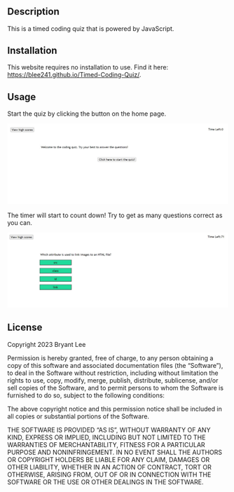# <Your-Project-Title>

## Description

This is a timed coding quiz that is powered by JavaScript.

## Installation

This website requires no installation to use. Find it here: 
https://blee241.github.io/Timed-Coding-Quiz/.

## Usage

Start the quiz by clicking the button on the home page.

![Press the button to start the quiz](./assets/images/screenshot1.jpg)

The timer will start to count down! Try to get as many questions correct as you can.

![Select the correct answer to the question](./assets/images/screenshot2.jpg)


## License

Copyright 2023 Bryant Lee

Permission is hereby granted, free of charge, to any person obtaining a copy of this software and associated documentation files (the “Software”), to deal in the Software without restriction, including without limitation the rights to use, copy, modify, merge, publish, distribute, sublicense, and/or sell copies of the Software, and to permit persons to whom the Software is furnished to do so, subject to the following conditions:

The above copyright notice and this permission notice shall be included in all copies or substantial portions of the Software.

THE SOFTWARE IS PROVIDED “AS IS”, WITHOUT WARRANTY OF ANY KIND, EXPRESS OR IMPLIED, INCLUDING BUT NOT LIMITED TO THE WARRANTIES OF MERCHANTABILITY, FITNESS FOR A PARTICULAR PURPOSE AND NONINFRINGEMENT. IN NO EVENT SHALL THE AUTHORS OR COPYRIGHT HOLDERS BE LIABLE FOR ANY CLAIM, DAMAGES OR OTHER LIABILITY, WHETHER IN AN ACTION OF CONTRACT, TORT OR OTHERWISE, ARISING FROM, OUT OF OR IN CONNECTION WITH THE SOFTWARE OR THE USE OR OTHER DEALINGS IN THE SOFTWARE.




